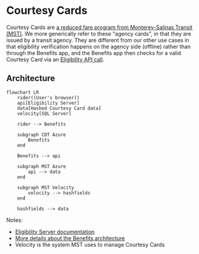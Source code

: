 # Courtesy Cards

Courtesy Cards are [a reduced fare program from Monterey-Salinas Transit (MST)](https://mst.org/riders-guide/how-to-ride/courtesy-card/). We more generically refer to these "agency cards", in that they are issued by a transit agency. They are different from our other use cases in that eligibility verification happens on the agency side (offline) rather than through the Benefits app, and the Benefits app then checks for a valid Courtesy Card via an [Eligibility API call](https://docs.calitp.org/eligibility-api/specification/).

## Architecture

```mermaid
flowchart LR
    rider((User's browser))
    api[Eligibility Server]
    data[Hashed Courtesy Card data]
    velocity[SQL Server]

    rider --> Benefits

    subgraph CDT Azure
        Benefits
    end

    Benefits --> api

    subgraph MST Azure
        api --> data
    end
    
    subgraph MST Velocity
        velocity --> hashfields
    end

    hashfields --> data
```

Notes:

- [Eligibility Server documentation](https://docs.calitp.org/eligibility-server/)
- [More details about the Benefits architecture](../deployment/infrastructure/#architecture)
- Velocity is the system MST uses to manage Courtesy Cards
